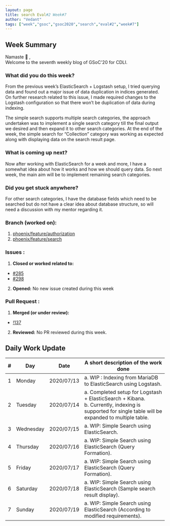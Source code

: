 ```yaml
---
layout: page
title: search Eval#2 Week#7
author: "Vedant"
tags: ["week","gsoc","gsoc2020","search","eval#2","week#7"]
---
```


## Week Summary

Namaste 🙏 ,    
Welcome to the seventh weekly blog of GSoC'20 for CDLI.  

### What did you do this week?

From the previous week’s ElasticSearch + Logstash setup, I tried querying data and found out a major issue of data duplication in indices generated. On further research related to this issue, I made required changes to the Logstash configuration so that there won’t be duplication of data during indexing. 

The simple search supports multiple search categories, the approach undertaken was to implement a single search category till the final output we desired and then expand it to other search categories. At the end of the week, the simple search for “Collection” category was working as expected along with displaying data on the search result page.

### What is coming up next?

Now after working with ElasticSearch for a week and more, I have a somewhat idea about how it works and how we should query data. So next week, the main aim will be to implement remaining search categories.

### Did you get stuck anywhere?

For other search categories, I have the database fields which need to be searched but do not have a clear idea about database structure, so will need a discussion with my mentor regarding it.

### Branch (worked on): 
1. [phoenix/feature/authorization](https://gitlab.com/cdli/framework/-/tree/phoenix/feature/authorization)
2. [phoenix/feature/search](https://gitlab.com/cdli/framework/-/tree/phoenix/feature/search)

### Issues : 
1. **Closed or worked related to:**
  - [#285](https://gitlab.com/cdli/framework/-/issues/285)
  - [#298](https://gitlab.com/cdli/framework/-/issues/298)
2. **Opened:** No new issue created during this week

### Pull Request : 
1. **Merged (or under review):**
  - [!137](https://gitlab.com/cdli/framework/-/merge_requests/137)
2. **Reviewed:** No PR reviewed during this week.

## Daily Work Update

|\#|Day|Date|A short description of the work done|  
|---	|---	|---	|---	|  
|1   	| Monday 	|   2020/07/13	| a. WIP : Indexing from MariaDB to ElasticSearch using Logstash. |  
|2   	| Tuesday  	|   2020/07/14	|  a. Completed setup for Logstash + ElasticSearch + Kibana. <br> b. Currently, indexing is supported for single table will be expanded to multiple table. 	|  
|3   	| Wednesday  	|  2020/07/15 	| a. WIP: Simple Search using ElasticSearch.  	|  
|4   	| Thursday  	|   2020/07/16	| a. WIP: Simple Search using ElasticSearch (Query Formation).  	|  
|5   	| Friday  	|   2020/07/17	|  a. WIP: Simple Search using ElasticSearch (Query Formation).	|  
|6   	| Saturday  	|   2020/07/18	| a. WIP: Simple Search using ElasticSearch (Sample search result display). 	|  
|7   	| Sunday  	|   2020/07/19	|  a. WIP: Simple Search using ElasticSearch (According to modified requirements). 	|  
